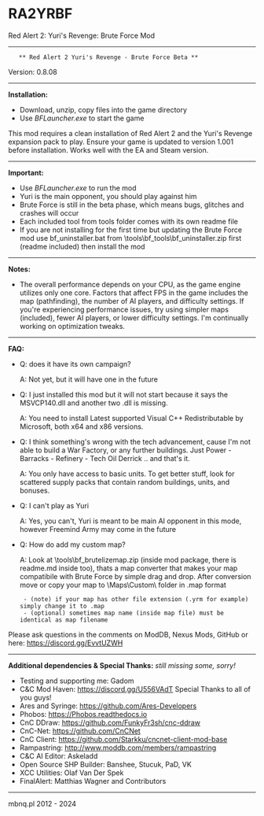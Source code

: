 # RA2YRBF
Red Alert 2: Yuri's Revenge: Brute Force Mod

***********************************************************************
	   ** Red Alert 2 Yuri's Revenge - Brute Force Beta **
Version: 0.8.08
***********************************************************************
**Installation:**

- Download, unzip, copy files into the game directory
- Use *BFLauncher.exe* to start the game

This mod requires a clean installation of Red Alert 2 and the Yuri's Revenge expansion pack to play.
Ensure your game is updated to version 1.001 before installation.
Works well with the EA and Steam version.


***********************************************************************
**Important:**

- Use *BFLauncher.exe* to run the mod
- Yuri is the main opponent, you should play against him
- Brute Force is still in the beta phase, which means bugs, glitches and crashes will occur
- Each included tool from tools folder comes with its own readme file
- If you are not installing for the first time but updating the Brute Force mod
  use bf_uninstaller.bat from \tools\bf_tools\bf_uninstaller.zip first (readme included)
  then install the mod

***********************************************************************
**Notes:**

- The overall performance depends on your CPU, as the game engine utilizes only one core. 
  Factors that affect FPS in the game includes the map (pathfinding), the number of AI players, and difficulty settings. 
  If you're experiencing performance issues, try using simpler maps (included), fewer AI players, or lower difficulty settings. 
  I'm continually working on optimization tweaks.

***********************************************************************
**FAQ:**

- Q: does it have its own campaign?

  A: Not yet, but it will have one in the future

- Q: I just installed this mod but it will not start because it says the MSVCP140.dll and another two .dll is missing.

  A: You need to install Latest supported Visual C++ Redistributable by Microsoft, both x64 and x86 versions.

- Q: I think something's wrong with the tech advancement, cause I'm not able to build a War Factory, or any further buildings. 
     Just Power - Barracks - Refinery - Tech Oil Derrick .. and that's it.

  A: You only have access to basic units. To get better stuff, look for scattered supply packs that contain random buildings, units, and bonuses.

- Q: I can't play as Yuri

  A: Yes, you can't, Yuri is meant to be main AI opponent in this mode, however Freemind Army may come in the future

- Q: How do add my custom map?

  A: Look at \tools\bf_brutelizemap.zip (inside mod package, there is readme.md inside too), 
     thats a map converter that makes your map compatibile with Brute Force by simple drag and drop. 
	 After conversion move or copy your map to  \Maps\Custom\ folder in .map format
	 
	   - (note) if your map has other file extension (.yrm for example) simply change it to .map
	   - (optional) sometimes map name (inside map file) must be identical as map filename

Please ask questions in the comments on ModDB, Nexus Mods, GitHub or here: https://discord.gg/EvvtUZWH


***********************************************************************
**Additional dependencies & Special Thanks:**
*still missing some, sorry!*

- Testing and supporting me: Gadom
- C&C Mod Haven: https://discord.gg/U556VAdT
	Special Thanks to all of you guys!
- Ares and Syringe: https://github.com/Ares-Developers
- Phobos: https://Phobos.readthedocs.io
- CnC DDraw: https://github.com/FunkyFr3sh/cnc-ddraw
- CnC-Net: https://github.com/CnCNet
- CnC Client: https://github.com/Starkku/cncnet-client-mod-base
- Rampastring: http://www.moddb.com/members/rampastring
- C&C AI Editor: Askeladd
- Open Source SHP Builder: Banshee, Stucuk, PaD, VK
- XCC Utilities: Olaf Van Der Spek
- FinalAlert: Matthias Wagner and Contributors

***********************************************************************
mbnq.pl 2012 - 2024
